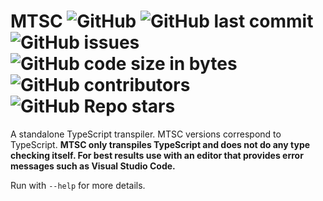 # MTSC ![GitHub](https://img.shields.io/github/license/SteveBeeblebrox/MTSC?style=flat-square) ![GitHub last commit](https://img.shields.io/github/last-commit/SteveBeeblebrox/MTSC?style=flat-square) ![GitHub issues](https://img.shields.io/github/issues-raw/SteveBeeblebrox/MTSC?style=flat-square) ![GitHub code size in bytes](https://img.shields.io/github/languages/code-size/SteveBeeblebrox/MTSC?style=flat-square) ![GitHub contributors](https://img.shields.io/github/contributors/SteveBeeblebrox/MTSC?color=007EC6&style=flat-square) ![GitHub Repo stars](https://img.shields.io/github/stars/SteveBeeblebrox/MTSC?style=flat-square)
A standalone TypeScript transpiler. MTSC versions correspond to TypeScript. **MTSC only transpiles TypeScript and does not do any type checking itself. For best results use with an editor that provides error messages such as Visual Studio Code.**

Run with `--help` for more details.
